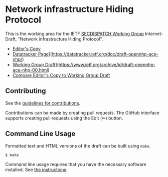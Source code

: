 <!-- regenerate: on (set to off if you edit this file) -->

# Network infrastructure Hiding Protocol

This is the working area for the IETF [SECDISPATCH Working Group](https://datatracker.ietf.org/group/secdispatch/documents/) Internet-Draft, "Network infrastructure Hiding Protocol".

* [Editor's Copy](https://OpenNHP.github.io/ietf-rfc-nhp/#go.draft-ietf-secdispatch-nhp.html)
* [Datatracker Page]([)](https://datatracker.ietf.org/doc/draft-opennhp-ace-nhp/)
* [Working Group Draft]([)](https://www.ietf.org/archive/id/draft-opennhp-ace-nhp-00.html)
* [Compare Editor's Copy to Working Group Draft](https://OpenNHP.github.io/ietf-rfc-nhp/#go.draft-opennhp-ace-nhp.diff)


## Contributing

See the
[guidelines for contributions](https://github.com/OpenNHP/ietf-rfc-nhp/blob/main/CONTRIBUTING.md).

Contributions can be made by creating pull requests.
The GitHub interface supports creating pull requests using the Edit (✏) button.


## Command Line Usage

Formatted text and HTML versions of the draft can be built using `make`.

```sh
$ make
```

Command line usage requires that you have the necessary software installed.  See
[the instructions](https://github.com/martinthomson/i-d-template/blob/main/doc/SETUP.md).

